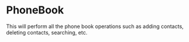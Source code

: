 # PhoneBook
This will perform all the phone book operations such as adding contacts, deleting contacts, searching, etc.
